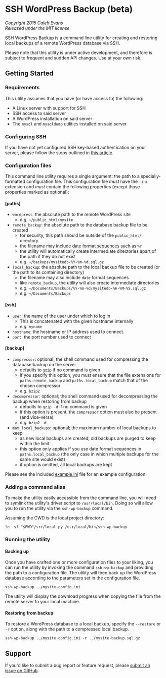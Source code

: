# SSH WordPress Backup (beta)

*Copyright 2015 Caleb Evans*  
*Released under the MIT license*

SSH WordPress Backup is a command line utility for creating and restoring local
backups of a remote WordPress database via SSH.

Please note that this utility is under active development, and therefore is
subject to frequent and sudden API changes. Use at your own risk.

## Getting Started

### Requirements

This utility assumes that you have (or have access to) the following:

- A Linux server with support for SSH
- SSH access to said server
- A WordPress installation on said server
- The `mysql` and `mysqldump` utilities installed on said server

### Configuring SSH

If you have not yet configured SSH key-based authentication on your server,
please follow the steps outlined in [this
article](http://www.thegeekstuff.com/2008/11/3-steps-to-perform-ssh-login-without-password-using-ssh-keygen-ssh-copy-id/).

### Configuration files

This command line utility requires a single argument: the path to a
specially-formatted configuration file. This configuration file *must* have the
`.ini` extension and *must* contain the following properties (except those
properties marked as optional):

#### [paths]

- `wordpress`: the absolute path to the remote WordPress site
	- *e.g.* `~/public_html/mysite`
- `remote_backup`: the absolute path to the database backup file to be created
	- for security, this path should be outside of the `public_html/` directory
	- the filename may include [date format sequences](http://strftime.org/)
		such as `%Y`
	- the utility will automatically create intermediate directories apart of
		the path if they do not exist
	- *e.g.* `~/backups/mysitedb-%Y-%m-%d.sql.gz`
- `local_backup`: the absolute path to the local backup file to be created (or
	the path to its containing directory)
	- the filename may also include `date` format sequences
	- like `remote_backup`, the utility will also create intermediate
		directories
	- *e.g.* `~/Documents/Backups/%Y-%m-%d/mysitedb-%H-%M-%S.sql.gz`
	- *e.g.* `~/Documents/Backups`

#### [ssh]

- `user`: the name of the user under which to log in
	- This is concatenated with the given hostname internally
	- *e.g.* `myname`
- `hostname`: the hostname or IP address used to connect.
- `port`: the port number used to connect

#### [backup]

- `compressor`: optional; the shell command used for compressing the
	database backup on the server
	- defaults to `gzip` if no command is given
	- if you specify this option, you must ensure that the file extensions for
		`paths.remote_backup` and `paths.local_backup` match that of the chosen
		compressor
	- *e.g.* `bzip2`
- `decompressor`: optional; the shell command used for decompressing the backup
	when restoring from backup
	- defaults to `gzip -d` if no command is given
	- if this option is present, the `compressor` option must also be present (and vice-versa)
	- *e.g.* `bzip2 -d`
- `max_local_backups`: optional; the maximum number of local backups to keep
	- as new local backups are created, old backups are purged to keep within
		the limit
	- this option only applies if you use date format sequences in
		`paths.local_backup` (the only case in which multiple backups for the
			same site would exist)
	- if option is omitted, all local backups are kept

Please see the included [example.ini](src/config/example.ini) file for an
example configuration.

### Adding a command alias

To make the utility easily accessible from the command line, you will need to
symlink the utility's driver script to `/usr/local/bin`. Doing so will allow you
to run the utility via the `ssh-wp-backup` command.

Assuming the CWD is the local project directory:

```
ln -sf "$PWD"/src/local.py /usr/local/bin/ssh-wp-backup
```

### Running the utility

#### Backing up

Once you have crafted one or more configuration files to your liking, you can
run the utility by invoking the command `ssh-wp-backup` and providing the path
to a configuration file. The utility will then back up the WordPress database
according to the parameters set in the configuration file.

```
ssh-wp-backup ../mysite-config.ini
```

The utility will display the download progress when copying the file from the
remote server to your local machine.

#### Restoring from backup

To restore a WordPress database to a local backup, specify the `--restore` or
`-r` option, along with the path to a compressed local backup.

```
ssh-wp-backup ../mysite-config.ini -r ../mysite-backup.sql.gz
```

## Support

If you'd like to submit a bug report or feature request, please [submit an
issue on GitHub](https://github.com/caleb531/ssh-wp-backup/issues).
